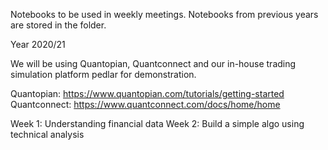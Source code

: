 Notebooks to be used in weekly meetings. Notebooks from previous years are stored in the folder. 

Year 2020/21 

We will be using Quantopian, Quantconnect and our in-house trading simulation platform pedlar for demonstration.

Quantopian: https://www.quantopian.com/tutorials/getting-started
Quantconnect: https://www.quantconnect.com/docs/home/home

Week 1: Understanding financial data
Week 2: Build a simple algo using technical analysis 

